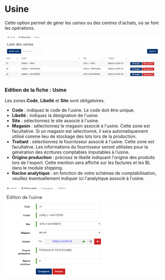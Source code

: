 # Usine

Cette option permet de gérer les usines ou des centres d'achats, où se font les opérations.

![](../../.gitbook/assets/usine1.png)

### **Edition de la fiche : Usine**

Les zones **Code**, **Libellé** et **Site** sont obligatoires.

* **Code** : indiquez le code de l'usine. Le code doit être unique.
* **Libellé** : indiquez la désignation de l'usine.
* **Site** : sélectionnez le site associé à l'usine.
* **Magasin** : sélectionnez le magasin associé à l'usine. Cette zone est facultative. Si un magasin est sélectionné, il sera automatiquement utilisé comme lieu de stockage des lots lors de la production.&#x20;
* **Traitant** : sélectionnez le fournisseur associé à l'usine. Cette zone est facultative. Les informations du fournisseur seront utilisées pour la génération des écritures comptables imputables à l’usine.
* **Origine production** : précisez le libellé indiquant l'origine des produits lors de l'export. Cette mention sera affiché sur les factures et les BL dans le module shipping.
* **Racine analytique** : en fonction de votre schémas de comptabilisation, veuillez éventuellement indiquer ici l'analytique associé à l'usine.

![](../../.gitbook/assets/usine2.png)
